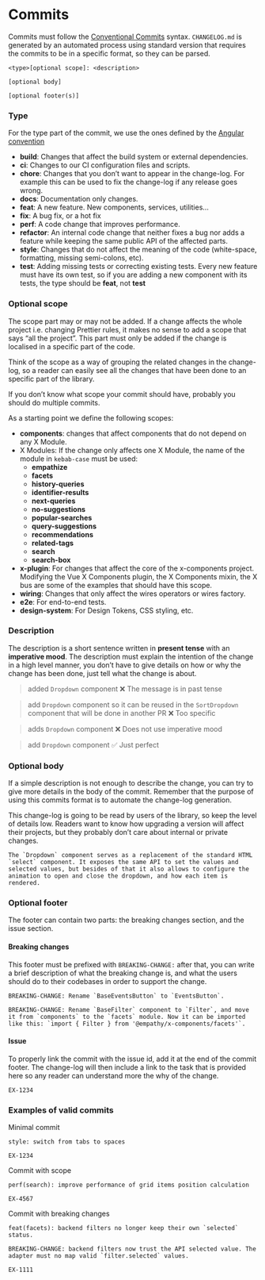 # Commits

Commits must follow the
[Conventional Commits](https://www.conventionalcommits.org/en/v1.0.0/#summary) syntax.
`CHANGELOG.md` is generated by an automated process using standard version that requires the commits
to be in a specific format, so they can be parsed.

```
<type>[optional scope]: <description>

[optional body]

[optional footer(s)]

```

### Type

For the type part of the commit, we use the ones defined by the
[Angular convention](https://github.com/angular/angular/blob/22b96b9/CONTRIBUTING.md#type)

- **build**: Changes that affect the build system or external dependencies.
- **ci**: Changes to our CI configuration files and scripts.
- **chore**: Changes that you don’t want to appear in the change-log. For example this can be used
  to fix the change-log if any release goes wrong.
- **docs**: Documentation only changes.
- **feat**: A new feature. New components, services, utilities…
- **fix**: A bug fix, or a hot fix
- **perf**: A code change that improves performance.
- **refactor**: An internal code change that neither fixes a bug nor adds a feature while keeping
  the same public API of the affected parts.
- **style**: Changes that do not affect the meaning of the code (white-space, formatting, missing
  semi-colons, etc).
- **test**: Adding missing tests or correcting existing tests. Every new feature must have its own
  test, so if you are adding a new component with its tests, the type should be **feat**, not
  **test**

### Optional scope

The scope part may or may not be added. If a change affects the whole project i.e. changing Prettier
rules, it makes no sense to add a scope that says “all the project”. This part must only be added if
the change is localised in a specific part of the code.

Think of the scope as a way of grouping the related changes in the change-log, so a reader can
easily see all the changes that have been done to an specific part of the library.

If you don’t know what scope your commit should have, probably you should do multiple commits.

As a starting point we define the following scopes:

- **components**: changes that affect components that do not depend on any X Module.
- X Modules: If the change only affects one X Module, the name of the module in `kebab-case` must be
  used:
  - **empathize**
  - **facets**
  - **history-queries**
  - **identifier-results**
  - **next-queries**
  - **no-suggestions**
  - **popular-searches**
  - **query-suggestions**
  - **recommendations**
  - **related-tags**
  - **search**
  - **search-box**
- **x-plugin**: For changes that affect the core of the x-components project. Modifying the Vue X
  Components plugin, the X Components mixin, the X bus are some of the examples that should have
  this scope.
- **wiring**: Changes that only affect the wires operators or wires factory.
- **e2e**: For end-to-end tests.
- **design-system**: For Design Tokens, CSS styling, etc.

### Description

The description is a short sentence written in **present tense** with an **imperative mood**. The
description must explain the intention of the change in a high level manner, you don’t have to give
details on how or why the change has been done, just tell what the change is about.

> added `Dropdown` component ❌ The message is in past tense

> add `Dropdown` component so it can be reused in the `SortDropdown` component that will be done in
> another PR ❌ Too specific

> adds `Dropdown` component ❌ Does not use imperative mood

> add `Dropdown` component ✅ Just perfect

### Optional body

If a simple description is not enough to describe the change, you can try to give more details in
the body of the commit. Remember that the purpose of using this commits format is to automate the
change-log generation.

This change-log is going to be read by users of the library, so keep the level of details low.
Readers want to know how upgrading a version will affect their projects, but they probably don’t
care about internal or private changes.

```
The `Dropdown` component serves as a replacement of the standard HTML `select` component. It exposes the same API to set the values and selected values, but besides of that it also allows to configure the animation to open and close the dropdown, and how each item is rendered.
```

### Optional footer

The footer can contain two parts: the breaking changes section, and the issue section.

#### Breaking changes

This footer must be prefixed with `BREAKING-CHANGE:` after that, you can write a brief description
of what the breaking change is, and what the users should do to their codebases in order to support
the change.

```
BREAKING-CHANGE: Rename `BaseEventsButton` to `EventsButton`.
```

```
BREAKING-CHANGE: Rename `BaseFilter` component to `Filter`, and move it from `components` to the `facets` module. Now it can be imported like this: `import { Filter } from '@empathy/x-components/facets'`.
```

#### Issue

To properly link the commit with the issue id, add it at the end of the commit footer. The
change-log will then include a link to the task that is provided here so any reader can understand
more the why of the change.

```
EX-1234
```

### Examples of valid commits

Minimal commit

```
style: switch from tabs to spaces

EX-1234
```

Commit with scope

```
perf(search): improve performance of grid items position calculation

EX-4567
```

Commit with breaking changes

```
feat(facets): backend filters no longer keep their own `selected` status.

BREAKING-CHANGE: backend filters now trust the API selected value. The adapter must no map valid `filter.selected` values.

EX-1111
```
